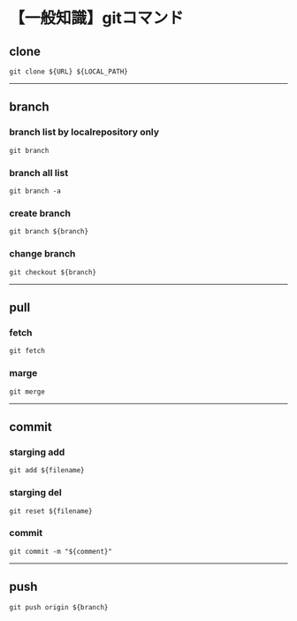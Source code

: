 # 【一般知識】gitコマンド

## clone

`git clone ${URL} ${LOCAL_PATH}`

----------------------------------

## branch

### branch list by localrepository only

`git branch`

### branch all list

`git branch -a`

### create branch

`git branch ${branch}`

### change branch

`git checkout ${branch}`

----------------------------------

## pull

### fetch

`git fetch`

### marge

`git merge`

----------------------------------

## commit

### starging add

`git add ${filename}`

### starging del

`git reset ${filename}`

### commit

`git commit -m "${comment}"`

----------------------------------

## push

`git push origin ${branch}`
